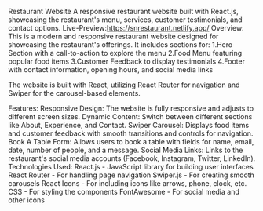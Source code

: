 Restaurant Website
A responsive restaurant website built with React.js, showcasing the restaurant's menu, services, customer testimonials, and contact options. 
Live-Preview:https://snrestaurant.netlify.app/ 
Overview: 
This is a modern and responsive restaurant website designed for showcasing the restaurant's offerings.
It includes sections for: 
1.Hero Section with a call-to-action to explore the menu 
2.Food Menu featuring popular food items 
3.Customer Feedback to display testimonials 
4.Footer with contact information, opening hours, and social media links 

The website is built with React, utilizing React Router for navigation and Swiper for the carousel-based elements.

Features: 
Responsive Design: The website is fully responsive and adjusts to different screen sizes. 
Dynamic Content: Switch between different sections like About, Experience, and Contact. 
Swiper Carousel: Displays food items and customer feedback with smooth transitions and controls for navigation. 
Book A Table Form: Allows users to book a table with fields for name, email, date, number of people, and a message. Social Media Links: Links to the restaurant's social media accounts (Facebook, Instagram, Twitter, LinkedIn). 
Technologies Used: 
React.js - JavaScript library for building user interfaces 
React Router - For handling page navigation 
Swiper.js - For creating smooth carousels 
React Icons - For including icons like arrows, phone, clock, etc. 
CSS - For styling the components 
FontAwesome - For social media and other icons


